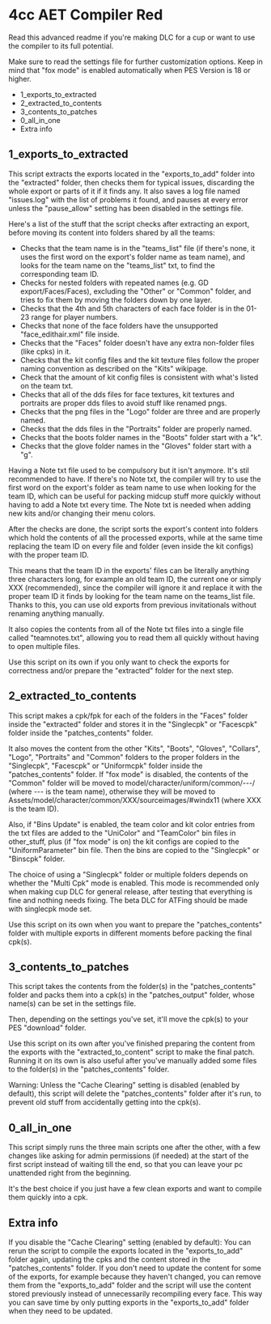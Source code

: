 # 4cc AET Compiler Red
Read this advanced readme if you're making DLC for a cup or want to use the
compiler to its full potential.

Make sure to read the settings file for further customization options.
Keep in mind that "fox mode" is enabled automatically when PES Version is 18 or
higher.

- 1_exports_to_extracted
- 2_extracted_to_contents
- 3_contents_to_patches
- 0_all_in_one
- Extra info


## 1_exports_to_extracted

This script extracts the exports located in the "exports_to_add" folder into the
"extracted" folder, then checks them for typical issues, discarding the
whole export or parts of it if it finds any.
It also saves a log file named "issues.log" with the list of problems it found,
and pauses at every error unless the "pause_allow" setting has been disabled
in the settings file.

Here's a list of the stuff that the script checks after extracting an export,
before moving its content into folders shared by all the teams:
- Checks that the team name is in the "teams_list" file (if there's none, it
  uses the first word on the export's folder name as team name), and looks for
  the team name on the "teams_list" txt, to find the corresponding team ID.
- Checks for nested folders with repeated names (e.g. GD export/Faces/Faces),
  excluding the "Other" or "Common" folder, and tries to fix them by moving the
  folders down by one layer.
- Checks that the 4th and 5th characters of each face folder is in the 01-23
  range for player numbers.
- Checks that none of the face folders have the unsupported "face_edithair.xml"
  file inside.
- Checks that the "Faces" folder doesn't have any extra non-folder files
  (like cpks) in it.
- Checks that the kit config files and the kit texture files follow the proper
  naming convention as described on the "Kits" wikipage.
- Check that the amount of kit config files is consistent with what's listed on
  the team txt.
- Checks that all of the dds files for face textures, kit textures and
  portraits are proper dds files to avoid stuff like renamed pngs.
- Checks that the png files in the "Logo" folder are three and are
  properly named.
- Checks that the dds files in the "Portraits" folder are properly named.
- Checks that the boots folder names in the "Boots" folder start with a "k".
- Checks that the glove folder names in the "Gloves" folder start with a "g".

Having a Note txt file used to be compulsory but it isn't anymore. It's stil
recommended to have.
If there's no Note txt, the compiler will try to use the first word on the
export's folder as team name to use when looking for the team ID, which can be
useful for packing midcup stuff more quickly without having to add a Note txt
every time.
The Note txt is needed when adding new kits and/or changing their menu colors.

After the checks are done, the script sorts the export's content into folders
which hold the contents of all the processed exports, while at the same time
replacing the team ID on every file and folder (even inside the kit configs)
with the proper team ID.

This means that the team ID in the exports' files can be literally anything
three characters long, for example an old team ID, the current one or simply
XXX (recommended), since the compiler will ignore it and replace it with the
proper team ID it finds by looking for the team name on the teams_list file.
Thanks to this, you can use old exports from previous invitationals without
renaming anything manually.

It also copies the contents from all of the Note txt files into a single file
called "teamnotes.txt", allowing you to read them all quickly without having
to open multiple files.

Use this script on its own if you only want to check the exports for
correctness and/or prepare the "extracted" folder for the next step.


## 2_extracted_to_contents

This script makes a cpk/fpk for each of the folders in the "Faces" folder inside
the "extracted" folder and stores it in the "Singlecpk" or "Facescpk" folder
inside the "patches_contents" folder.

It also moves the content from the other "Kits", "Boots", "Gloves", "Collars",
"Logo", "Portraits" and "Common" folders to the proper folders in the
"Singlecpk", "Facescpk" or "Uniformcpk" folder inside the "patches_contents"
folder.
If "fox mode" is disabled, the contents of the "Common" folder will be moved to
  model/character/uniform/common/---/ (where --- is the team name),
otherwise they will be moved to
  Assets/model/character/common/XXX/sourceimages/#windx11 (where XXX is the
  team ID).

Also, if "Bins Update" is enabled, the team color and kit color entries from the
txt files are added to the "UniColor" and "TeamColor" bin files in other_stuff,
plus (if "fox mode" is on) the kit configs are copied to the "UniformParameter"
bin file. Then the bins are copied to the "Singlecpk" or "Binscpk" folder.

The choice of using a "Singlecpk" folder or multiple folders depends on whether
the "Multi Cpk" mode is enabled. This mode is recommended only when making cup
DLC for general release, after testing that everything is fine and nothing needs
fixing. The beta DLC for ATFing should be made with singlecpk mode set.

Use this script on its own when you want to prepare the "patches_contents"
folder with multiple exports in different moments before packing the final
cpk(s).


## 3_contents_to_patches

This script takes the contents from the folder(s) in the "patches_contents"
folder and packs them into a cpk(s) in the "patches_output" folder, whose
name(s) can be set in the settings file.

Then, depending on the settings you've set, it'll move the cpk(s) to your PES
"download" folder.

Use this script on its own after you've finished preparing the content from the
exports with the "extracted_to_content" script to make the final patch.
Running it on its own is also useful after you've manually added some files to
the folder(s) in the "patches_contents" folder.

Warning: Unless the "Cache Clearing" setting is disabled (enabled by default),
this script will delete the "patches_contents" folder after it's run, to prevent
old stuff from accidentally getting into the cpk(s).


## 0_all_in_one

This script simply runs the three main scripts one after the other, with a few
changes like asking for admin permissions (if needed) at the start of the first
script instead of waiting till the end, so that you can leave your pc unattended
right from the beginning.

It's the best choice if you just have a few clean exports and want to compile
them quickly into a cpk.


## Extra info

If you disable the "Cache Clearing" setting (enabled by default):
You can rerun the script to compile the exports located in the "exports_to_add"
folder again, updating the cpks and the content stored in the "patches_contents"
folder.
If you don't need to update the content for some of the exports, for example
because they haven't changed, you can remove them from the "exports_to_add"
folder and the script will use the content stored previously instead of
unnecessarily recompiling every face. This way you can save time by only putting
exports in the "exports_to_add" folder when they need to be updated.
